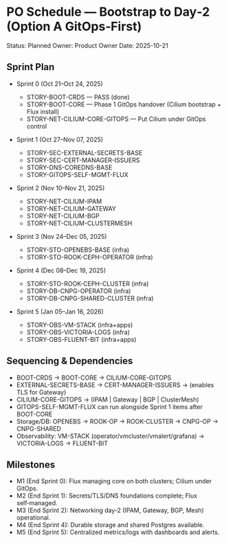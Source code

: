 # PO Schedule — Bootstrap to Day‑2 (Option A GitOps‑First)

Status: Planned
Owner: Product Owner
Date: 2025-10-21

## Sprint Plan

- Sprint 0 (Oct 21–Oct 24, 2025)
  - STORY-BOOT-CRDS — PASS (done)
  - STORY-BOOT-CORE — Phase 1 GitOps handover (Cilium bootstrap + Flux install)
  - STORY-NET-CILIUM-CORE-GITOPS — Put Cilium under GitOps control

- Sprint 1 (Oct 27–Nov 07, 2025)
  - STORY-SEC-EXTERNAL-SECRETS-BASE
  - STORY-SEC-CERT-MANAGER-ISSUERS
  - STORY-DNS-COREDNS-BASE
  - STORY-GITOPS-SELF-MGMT-FLUX

- Sprint 2 (Nov 10–Nov 21, 2025)
  - STORY-NET-CILIUM-IPAM
  - STORY-NET-CILIUM-GATEWAY
  - STORY-NET-CILIUM-BGP
  - STORY-NET-CILIUM-CLUSTERMESH

- Sprint 3 (Nov 24–Dec 05, 2025)
  - STORY-STO-OPENEBS-BASE (infra)
  - STORY-STO-ROOK-CEPH-OPERATOR (infra)

- Sprint 4 (Dec 08–Dec 19, 2025)
  - STORY-STO-ROOK-CEPH-CLUSTER (infra)
  - STORY-DB-CNPG-OPERATOR (infra)
  - STORY-DB-CNPG-SHARED-CLUSTER (infra)

- Sprint 5 (Jan 05–Jan 16, 2026)
  - STORY-OBS-VM-STACK (infra+apps)
  - STORY-OBS-VICTORIA-LOGS (infra)
  - STORY-OBS-FLUENT-BIT (infra+apps)

## Sequencing & Dependencies

- BOOT-CRDS → BOOT-CORE → CILIUM-CORE-GITOPS
- EXTERNAL-SECRETS-BASE → CERT-MANAGER-ISSUERS → (enables TLS for Gateway)
- CILIUM-CORE-GITOPS → (IPAM | Gateway | BGP | ClusterMesh)
- GITOPS-SELF-MGMT-FLUX can run alongside Sprint 1 items after BOOT-CORE
- Storage/DB: OPENEBS → ROOK-OP → ROOK-CLUSTER → CNPG-OP → CNPG-SHARED
- Observability: VM-STACK (operator/vmcluster/vmalert/grafana) → VICTORIA-LOGS → FLUENT-BIT

## Milestones

- M1 (End Sprint 0): Flux managing core on both clusters; Cilium under GitOps.
- M2 (End Sprint 1): Secrets/TLS/DNS foundations complete; Flux self‑managed.
- M3 (End Sprint 2): Networking day‑2 (IPAM, Gateway, BGP, Mesh) operational.
- M4 (End Sprint 4): Durable storage and shared Postgres available.
- M5 (End Sprint 5): Centralized metrics/logs with dashboards and alerts.
